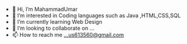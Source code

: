 - 👋 Hi, I’m MahammadUmar 
- 👀 I’m interested in Coding languages such as Java ,HTML,CSS,SQL
- 🌱 I’m currently learning Web Design
- 💞️ I’m looking to collaborate on ...
- 📫 How to reach me ...us613560@gmail.com

<!---
umarshaikh15/umarshaikh15 is a ✨ special ✨ repository because its `README.md` (this file) appears on your GitHub profile.
You can click the Preview link to take a look at your changes.
--->
